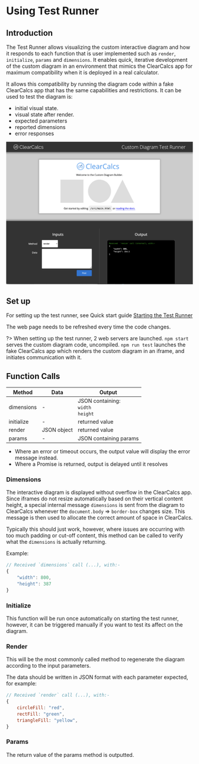 # Using Test Runner

## Introduction

The Test Runner allows visualizing the custom interactive diagram and how it responds to each function that is user implemented such as `render`, `initialize`, `params` and `dimensions`. It enables quick, iterative development of the custom diagram in an environment that mimics the ClearCalcs app for maximum compatibility when it is deployed in a real calculator.

It allows this compatibility by running the diagram code within a fake ClearCalcs app that has the same capabilities and restrictions. It can be used to test the diagram is:

-   initial visual state.
-   visual state after render.
-   expected parameters
-   reported dimensions
-   error responses

![Screenshot of the Test Runner](_media/quick-start-guide/testing-server.png)

## Set up

For setting up the test runner, see Quick start guide [Starting the Test Runner](/quick-start-guide?id=starting-the-test-runner)

The web page needs to be refreshed every time the code changes.

?> When setting up the test runner, 2 web servers are launched.
`npm start` serves the custom diagram code, uncompiled. `npm run test` launches the fake ClearCalcs app which renders the custom diagram in an iframe, and initiates communication with it.

## Function Calls

| Method     | Data        | Output                                  |
| ---------- | ----------- | --------------------------------------- |
| dimensions | -           | JSON containing:<br>`width`<br>`height` |
| initialize | -           | returned value                          |
| render     | JSON object | returned value                          |
| params     | -           | JSON containing params                  |

-   Where an error or timeout occurs, the output value will display the error message instead.
-   Where a Promise is returned, output is delayed until it resolves

### Dimensions

The interactive diagram is displayed without overflow in the ClearCalcs app. Since iframes do not resize automatically based on their vertical content height, a special internal message `dimensions` is sent from the diagram to ClearCalcs whenever the `document.body` => `border-box` changes size. This message is then used to allocate the correct amount of space in ClearCalcs.

Typically this should just work, however, where issues are occurring with too much padding or cut-off content, this method can be called to verify what the `dimensions` is actually returning.

Example:

```js
// Received `dimensions` call (...), with:-
{
    "width": 800,
    "height": 387
}
```

### Initialize

This function will be run once automatically on starting the test runner, however, it can be triggered manually if you want to test its affect on the diagram.

### Render

This will be the most commonly called method to regenerate the diagram according to the input parameters.

The data should be written in JSON format with each parameter expected, for example:

```js
// Received `render` call (...), with:-
{
    circleFill: "red",
    rectFill: "green",
    triangleFill: "yellow",
}
```

### Params

The return value of the params method is outputted.
